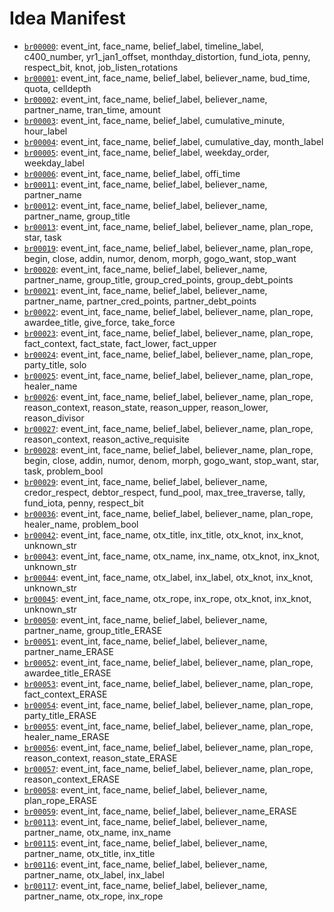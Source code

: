# Idea Manifest

- [`br00000`](ideas/br00000.md): event_int, face_name, belief_label, timeline_label, c400_number, yr1_jan1_offset, monthday_distortion, fund_iota, penny, respect_bit, knot, job_listen_rotations
- [`br00001`](ideas/br00001.md): event_int, face_name, belief_label, believer_name, bud_time, quota, celldepth
- [`br00002`](ideas/br00002.md): event_int, face_name, belief_label, believer_name, partner_name, tran_time, amount
- [`br00003`](ideas/br00003.md): event_int, face_name, belief_label, cumulative_minute, hour_label
- [`br00004`](ideas/br00004.md): event_int, face_name, belief_label, cumulative_day, month_label
- [`br00005`](ideas/br00005.md): event_int, face_name, belief_label, weekday_order, weekday_label
- [`br00006`](ideas/br00006.md): event_int, face_name, belief_label, offi_time
- [`br00011`](ideas/br00011.md): event_int, face_name, belief_label, believer_name, partner_name
- [`br00012`](ideas/br00012.md): event_int, face_name, belief_label, believer_name, partner_name, group_title
- [`br00013`](ideas/br00013.md): event_int, face_name, belief_label, believer_name, plan_rope, star, task
- [`br00019`](ideas/br00019.md): event_int, face_name, belief_label, believer_name, plan_rope, begin, close, addin, numor, denom, morph, gogo_want, stop_want
- [`br00020`](ideas/br00020.md): event_int, face_name, belief_label, believer_name, partner_name, group_title, group_cred_points, group_debt_points
- [`br00021`](ideas/br00021.md): event_int, face_name, belief_label, believer_name, partner_name, partner_cred_points, partner_debt_points
- [`br00022`](ideas/br00022.md): event_int, face_name, belief_label, believer_name, plan_rope, awardee_title, give_force, take_force
- [`br00023`](ideas/br00023.md): event_int, face_name, belief_label, believer_name, plan_rope, fact_context, fact_state, fact_lower, fact_upper
- [`br00024`](ideas/br00024.md): event_int, face_name, belief_label, believer_name, plan_rope, party_title, solo
- [`br00025`](ideas/br00025.md): event_int, face_name, belief_label, believer_name, plan_rope, healer_name
- [`br00026`](ideas/br00026.md): event_int, face_name, belief_label, believer_name, plan_rope, reason_context, reason_state, reason_upper, reason_lower, reason_divisor
- [`br00027`](ideas/br00027.md): event_int, face_name, belief_label, believer_name, plan_rope, reason_context, reason_active_requisite
- [`br00028`](ideas/br00028.md): event_int, face_name, belief_label, believer_name, plan_rope, begin, close, addin, numor, denom, morph, gogo_want, stop_want, star, task, problem_bool
- [`br00029`](ideas/br00029.md): event_int, face_name, belief_label, believer_name, credor_respect, debtor_respect, fund_pool, max_tree_traverse, tally, fund_iota, penny, respect_bit
- [`br00036`](ideas/br00036.md): event_int, face_name, belief_label, believer_name, plan_rope, healer_name, problem_bool
- [`br00042`](ideas/br00042.md): event_int, face_name, otx_title, inx_title, otx_knot, inx_knot, unknown_str
- [`br00043`](ideas/br00043.md): event_int, face_name, otx_name, inx_name, otx_knot, inx_knot, unknown_str
- [`br00044`](ideas/br00044.md): event_int, face_name, otx_label, inx_label, otx_knot, inx_knot, unknown_str
- [`br00045`](ideas/br00045.md): event_int, face_name, otx_rope, inx_rope, otx_knot, inx_knot, unknown_str
- [`br00050`](ideas/br00050.md): event_int, face_name, belief_label, believer_name, partner_name, group_title_ERASE
- [`br00051`](ideas/br00051.md): event_int, face_name, belief_label, believer_name, partner_name_ERASE
- [`br00052`](ideas/br00052.md): event_int, face_name, belief_label, believer_name, plan_rope, awardee_title_ERASE
- [`br00053`](ideas/br00053.md): event_int, face_name, belief_label, believer_name, plan_rope, fact_context_ERASE
- [`br00054`](ideas/br00054.md): event_int, face_name, belief_label, believer_name, plan_rope, party_title_ERASE
- [`br00055`](ideas/br00055.md): event_int, face_name, belief_label, believer_name, plan_rope, healer_name_ERASE
- [`br00056`](ideas/br00056.md): event_int, face_name, belief_label, believer_name, plan_rope, reason_context, reason_state_ERASE
- [`br00057`](ideas/br00057.md): event_int, face_name, belief_label, believer_name, plan_rope, reason_context_ERASE
- [`br00058`](ideas/br00058.md): event_int, face_name, belief_label, believer_name, plan_rope_ERASE
- [`br00059`](ideas/br00059.md): event_int, face_name, belief_label, believer_name_ERASE
- [`br00113`](ideas/br00113.md): event_int, face_name, belief_label, believer_name, partner_name, otx_name, inx_name
- [`br00115`](ideas/br00115.md): event_int, face_name, belief_label, believer_name, partner_name, otx_title, inx_title
- [`br00116`](ideas/br00116.md): event_int, face_name, belief_label, believer_name, partner_name, otx_label, inx_label
- [`br00117`](ideas/br00117.md): event_int, face_name, belief_label, believer_name, partner_name, otx_rope, inx_rope